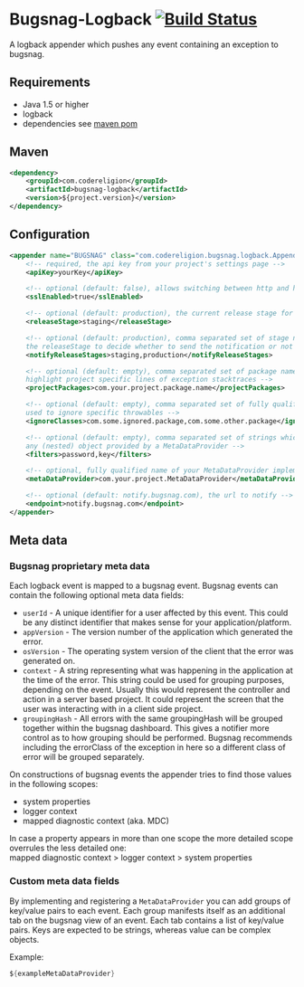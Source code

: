 # Bugsnag-Logback [![Build Status](https://ssl.webpack.de/secure-jenkins.codereligion.com/buildStatus/icon?job=bugsnag-logback-master-build-flow)](http://jenkins.codereligion.com/view/bugsnag-logback/job/bugsnag-logback-master-build-flow/)

A logback appender which pushes any event containing an exception to bugsnag.

## Requirements
* Java 1.5 or higher
* logback
* dependencies see [maven pom](pom.xml)

## Maven ##
```xml
<dependency>
	<groupId>com.codereligion</groupId>
	<artifactId>bugsnag-logback</artifactId>
	<version>${project.version}</version>
</dependency>
```

## Configuration
```xml
<appender name="BUGSNAG" class="com.codereligion.bugsnag.logback.Appender">
    <!-- required, the api key from your project's settings page -->
    <apiKey>yourKey</apiKey>

    <!-- optional (default: false), allows switching between http and https -->
    <sslEnabled>true</sslEnabled>

    <!-- optional (default: production), the current release stage for the application -->
    <releaseStage>staging</releaseStage>

    <!-- optional (default: production), comma separated set of stage names which is matched against
    the releaseStage to decide whether to send the notification or not -->
    <notifyReleaseStages>staging,production</notifyReleaseStages>

    <!-- optional (default: empty), comma separated set of package names which is used to
    highlight project specific lines of exception stacktraces -->
    <projectPackages>com.your.project.package.name</projectPackages>

    <!-- optional (default: empty), comma separated set of fully qualified class names which is
    used to ignore specific throwables -->
    <ignoreClasses>com.some.ignored.package,com.some.other.package</ignoreClasses>

    <!-- optional (default: empty), comma separated set of strings which will be removed from
    any (nested) object provided by a MetaDataProvider -->
    <filters>password,key</filters>

    <!-- optional, fully qualified name of your MetaDataProvider implementation -->
    <metaDataProvider>com.your.project.MetaDataProvider</metaDataProvider>

    <!-- optional (default: notify.bugsnag.com), the url to notify -->
    <endpoint>notify.bugsnag.com</endpoint>
</appender>
```

## Meta data

### Bugsnag proprietary meta data
Each logback event is mapped to a bugsnag event. Bugsnag events can contain the following optional meta data fields:

* ```userId``` - A unique identifier for a user affected by this event. This could be any distinct identifier that
makes sense for your application/platform.
* ```appVersion``` - The version number of the application which generated the error.
* ```osVersion``` - The operating system version of the client that the error was generated on.
* ```context``` - A string representing what was happening in the application at the time of the error. This string
could be used for grouping purposes, depending on the event. Usually this would represent the controller and
action in a server based project. It could represent the screen that the user was interacting with in a client side
project.
* ```groupingHash``` - All errors with the same groupingHash will be grouped together within the bugsnag dashboard.
This gives a notifier more control as to how grouping should be performed. Bugsnag recommends including the errorClass
of the exception in here so a different class of error will be grouped separately.

On constructions of bugsnag events the appender tries to find those values in the following scopes:

* system properties
* logger context
* mapped diagnostic context (aka. MDC)

In case a property appears in more than one scope the more detailed scope overrules the less detailed one:<br/>
mapped diagnostic context > logger context > system properties

### Custom meta data fields
By implementing and registering a ```MetaDataProvider``` you can add groups of key/value pairs to each event. Each group
manifests itself as an additional tab on the bugsnag view of an event. Each tab contains a list of key/value pairs.
Keys are expected to be strings, whereas value can be complex objects.

Example:
```java
${exampleMetaDataProvider}
```